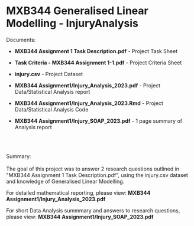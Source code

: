 # MXB344 Generalised Linear Modelling - InjuryAnalysis

Documents:
- **MXB344 Assignment 1 Task Description.pdf** - Project Task Sheet
- **Task Criteria - MXB344 Assignment 1-1.pdf** - Project Criteria Sheet
- **injury.csv** - Project Dataset

- **MXB344 Assignment1/Injury_Analysis_2023.pdf** - Project Data/Statistical Analysis report
- **MXB344 Assignment1/Injury_Analysis_2023.Rmd** - Project Data/Statistical Analysis Code
- **MXB344 Assignment1/Injury_SOAP_2023.pdf** - 1 page summary of Analysis report

<br></br>

Summary:<br></br>
The goal of this project was to answer 2 research questions outlined in "MXB344 Assignment 1 Task Description.pdf", using the injury.csv dataset and knowledge of Generalised Linear Modelling.

For detailed mathematical reporting, please view: **MXB344 Assignment1/Injury_Analysis_2023.pdf**

For short Data Analysis summmary and answers to research questions, please view: **MXB344 Assignment1/Injury_SOAP_2023.pdf**
